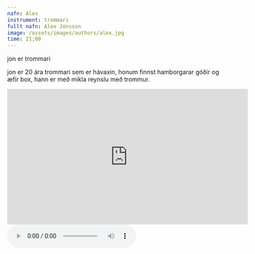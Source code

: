 ```yaml
---
nafn: Alex
instrument: trommari
fullt nafn: Alex Jónsson
image: /assets/images/authors/alex.jpg
time: 21;00
---
```

jon er trommari

jon er 20 ára trommari sem er hávaxin, honum finnst hamborgarar góðir og æfir box, hann er með mikla reynslu með trommur.


<iframe width="560" height="315" src="https://www.youtube.com/embed/IaJ2UHiTa0o" frameborder="0" allow="accelerometer; autoplay; encrypted-media; gyroscope; picture-in-picture" allowfullscreen></iframe>


<body>
        <audio src="/assets/themalog/jojo.mp3" controls> Lag </audio>
</body>